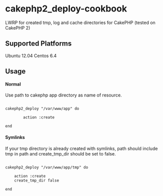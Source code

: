 # cakephp2_deploy-cookbook

LWRP for created tmp, log and cache directories for CakePHP (tested on CakePHP 2)


## Supported Platforms

Ubuntu 12.04
Centos 6.4


## Usage

#### Normal

Use path to cakephp app directory as name of resource.

```

cakephp2_deploy "/var/www/app" do

        action :create

end

```

#### Symlinks

If your tmp directory is already created with symlinks, path should include tmp in path and create_tmp_dir should be set to false.

```

cakephp2_deploy "/var/www/app/tmp" do

	action :create
    create_tmp_dir false 

end

```



